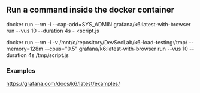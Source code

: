 ## Run a command inside the docker container

docker run --rm -i --cap-add=SYS_ADMIN grafana/k6:latest-with-browser run --vus 10 --duration 4s - <script.js

docker run --rm -i -v /mnt/c/repository/DevSecLab/k6-load-testing:/tmp/ --memory=128m --cpus="0.5" grafana/k6:latest-with-browser run --vus 10 --duration 4s /tmp/script.js


### Examples
https://grafana.com/docs/k6/latest/examples/
